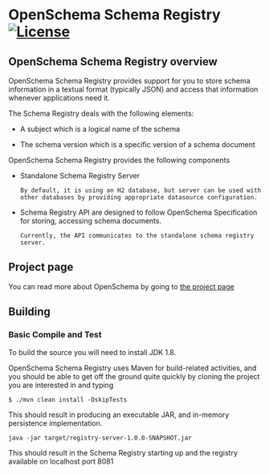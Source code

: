 # OpenSchema Schema Registry [![License](https://img.shields.io/badge/license-Apache%202-4EB1BA.svg)](https://www.apache.org/licenses/LICENSE-2.0.html)

## OpenSchema Schema Registry overview

OpenSchema Schema Registry provides support for you to store schema information in a textual format (typically JSON) and access that information whenever applications need it.

The Schema Registry deals with the following elements:

* A subject which is a logical name of the schema

* The schema version which is a specific version of a schema document


OpenSchema Schema Registry provides the following components

* Standalone Schema Registry Server

  ```
  By default, it is using an H2 database, but server can be used with other databases by providing appropriate datasource configuration.
  ```

* Schema Registry API are designed to follow OpenSchema Specification for storing, accessing schema documents.

  ```
  Currently, the API communicates to the standalone schema registry server.
  ```

## Project page

You can read more about OpenSchema by going to [the project page](https://github.com/openmessaging/openschema)
## Building

### Basic Compile and Test

To build the source you will need to install JDK 1.8.

OpenSchema Schema Registry uses Maven for build-related activities, and you
should be able to get off the ground quite quickly by cloning the
project you are interested in and typing

```
$ ./mvn clean install -DskipTests
```

This should result in producing an executable JAR, and in-memory persistence implementation.

```
java -jar target/registry-server-1.0.0-SNAPSHOT.jar
```

This should result in the Schema Registry starting up and the registry available on localhost port 8081

